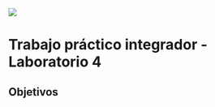 ![](https://www.frsf.utn.edu.ar/templates/utn17/img/utnsantafe-color.png)

# Trabajo práctico integrador - Laboratorio 4

## Objetivos
